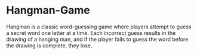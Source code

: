# Hangman-Game
Hangman is a classic word-guessing game where players attempt to guess a secret word one letter at a time. Each incorrect guess results in the drawing of a hanging man, and if the player fails to guess the word before the drawing is complete, they lose.
